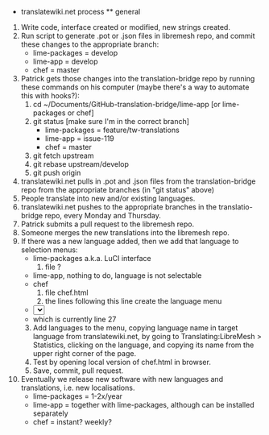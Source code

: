 * translatewiki.net process
** general
1) Write code, interface created or modified, new strings created.
2) Run script to generate .pot or .json files in libremesh repo, and commit these changes to the appropriate branch:
   - lime-packages = develop
   - lime-app = develop
   - chef = master
3) Patrick gets those changes into the translation-bridge repo by running these commands on his computer (maybe there's a way to automate this with hooks?):
   1. cd ~/Documents/GitHub-translation-bridge/lime-app [or lime-packages or chef]
   2. git status [make sure I'm in the correct branch]
      - lime-packages = feature/tw-translations
      - lime-app = issue-119
      - chef = master
   3. git fetch upstream
   4. git rebase upstream/develop
   5. git push origin
4) translatewiki.net pulls in .pot and .json files from the translation-bridge repo from the appropriate branches (in "git status" above)
5) People translate into new and/or existing languages.
6) translatewiki.net pushes to the appropriate branches in the translatio-bridge repo, every Monday and Thursday.
7) Patrick submits a pull request to the libremesh repo.
8) Someone merges the new translations into the libremesh repo.
9) If there was a new language added, then we add that language to selection menus:
   - lime-packages a.k.a. LuCI interface
     1. file ?
   - lime-app, nothing to do, language is not selectable
   - chef
     1. file chef.html
     2. the lines following this line create the language menu
	- <select class="custom-select" id="lang" name="lang" onchange="translate();">
	- which is currently line 27
     3. Add languages to the menu, copying language name in target language from translatewiki.net, by going to Translating:LibreMesh > Statistics, clicking on the language, and copying its name from the upper right corner of the page.
     4. Test by opening local version of chef.html in browser.
     5. Save, commit, pull request.
10) Eventually we release new software with new languages and translations, i.e. new localisations.
    - lime-packages = 1-2x/year
    - lime-app = together with lime-packages, although can be installed separately
    - chef = instant? weekly?
